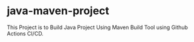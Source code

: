 # java-maven-project

This Project is to Build Java Project Using Maven Build Tool using Github Actions CI/CD.

